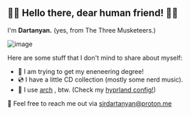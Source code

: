 ## 💂‍♀️ Hello there, dear human friend! 💂‍♀️

I'm <b>Dartanyan.</b> 
(yes, from The Three Musketeers.)

![image](https://github.com/user-attachments/assets/4e0d2af3-2762-4f0d-ad09-67ab200f642d)

<div>
  
Here are some stuff that I don't mind to share about myself:

- 🔩 I am trying to get my eneneering degree! 
- 💿 I have a little CD collection (mostly some nerd music).
- 🐧 I use <a href="https://wiki.archlinux.org/title/Arch_is_the_best">arch</a> , btw. (Check my <a href="https://github.com/Dartanyan505/my-hyprland-config">hyprland config!</a>)


📧 Feel free to reach me out via sirdartanyan@proton.me
